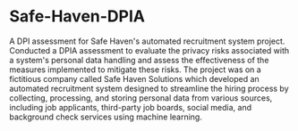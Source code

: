# Safe-Haven-DPIA
A DPI assessment for Safe Haven's automated recruitment system project.
Conducted a DPIA assessment to evaluate the privacy risks associated with a system's personal data handling and assess the effectiveness of the measures implemented to mitigate these risks. The project was on a fictitious company called Safe Haven Solutions which developed an automated recruitment system designed to streamline the hiring process by collecting, processing, and storing personal data from various sources, including job applicants, third-party job boards, social media, and background check services using machine learning.
